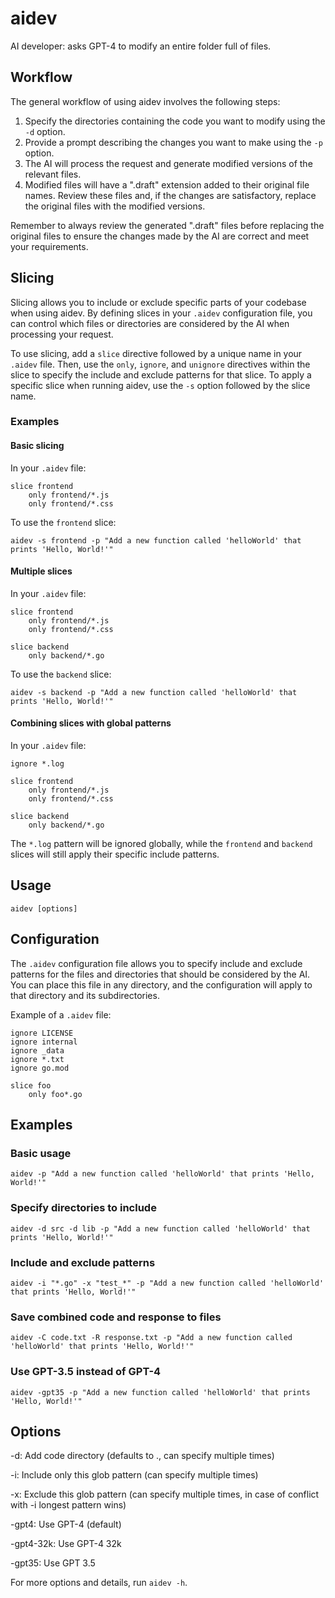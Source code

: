 # aidev

AI developer: asks GPT-4 to modify an entire folder full of files.

## Workflow

The general workflow of using aidev involves the following steps:

1. Specify the directories containing the code you want to modify using the `-d` option.
2. Provide a prompt describing the changes you want to make using the `-p` option.
3. The AI will process the request and generate modified versions of the relevant files.
4. Modified files will have a ".draft" extension added to their original file names. Review these files and, if the changes are satisfactory, replace the original files with the modified versions.

Remember to always review the generated ".draft" files before replacing the original files to ensure the changes made by the AI are correct and meet your requirements.

## Slicing

Slicing allows you to include or exclude specific parts of your codebase when using aidev. By defining slices in your `.aidev` configuration file, you can control which files or directories are considered by the AI when processing your request.

To use slicing, add a `slice` directive followed by a unique name in your `.aidev` file. Then, use the `only`, `ignore`, and `unignore` directives within the slice to specify the include and exclude patterns for that slice. To apply a specific slice when running aidev, use the `-s` option followed by the slice name.

### Examples

#### Basic slicing

In your `.aidev` file:

```
slice frontend
    only frontend/*.js
    only frontend/*.css
```

To use the `frontend` slice:

```
aidev -s frontend -p "Add a new function called 'helloWorld' that prints 'Hello, World!'"
```

#### Multiple slices

In your `.aidev` file:

```
slice frontend
    only frontend/*.js
    only frontend/*.css

slice backend
    only backend/*.go
```

To use the `backend` slice:

```
aidev -s backend -p "Add a new function called 'helloWorld' that prints 'Hello, World!'"
```

#### Combining slices with global patterns

In your `.aidev` file:

```
ignore *.log

slice frontend
    only frontend/*.js
    only frontend/*.css

slice backend
    only backend/*.go
```

The `*.log` pattern will be ignored globally, while the `frontend` and `backend` slices will still apply their specific include patterns.

## Usage

```
aidev [options]
```

## Configuration

The `.aidev` configuration file allows you to specify include and exclude patterns for the files and directories that should be considered by the AI. You can place this file in any directory, and the configuration will apply to that directory and its subdirectories.

Example of a `.aidev` file:

```
ignore LICENSE
ignore internal
ignore _data
ignore *.txt
ignore go.mod

slice foo
    only foo*.go
```

## Examples

### Basic usage

```
aidev -p "Add a new function called 'helloWorld' that prints 'Hello, World!'"
```

### Specify directories to include

```
aidev -d src -d lib -p "Add a new function called 'helloWorld' that prints 'Hello, World!'"
```

### Include and exclude patterns

```
aidev -i "*.go" -x "test_*" -p "Add a new function called 'helloWorld' that prints 'Hello, World!'"
```

### Save combined code and response to files

```
aidev -C code.txt -R response.txt -p "Add a new function called 'helloWorld' that prints 'Hello, World!'"
```

### Use GPT-3.5 instead of GPT-4

```
aidev -gpt35 -p "Add a new function called 'helloWorld' that prints 'Hello, World!'"
```

## Options

-d: Add code directory (defaults to ., can specify multiple times)

-i: Include only this glob pattern (can specify multiple times)

-x: Exclude this glob pattern (can specify multiple times, in case of conflict with -i longest pattern wins)

-gpt4: Use GPT-4 (default)

-gpt4-32k: Use GPT-4 32k

-gpt35: Use GPT 3.5

For more options and details, run `aidev -h`.


